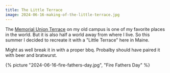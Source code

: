 ```yaml
---
title: The Little Terrace
image: 2024-06-16-making-of-the-little-terrace.jpg
---
```


The
[Memorial Union Terrace](https://union.wisc.edu/visit/terrace-at-the-memorial-union/)
on my old campus is one of my favorite places in the world. But it is also half
a world away from where I live. So this summer I decided to recreate it with a
"Little Terrace" here in Maine.

<!--more-->

Might as well break it in with a proper bbq. Probalby should have paired it with
beer and bratwurst.

{% picture "2024-06-16-fire-fathers-day.jpg", "Fire Fathers Day" %}
